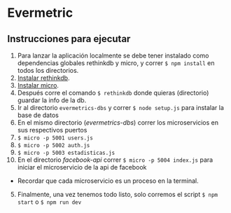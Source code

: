 # Evermetric

## Instrucciones para ejecutar

1. Para lanzar la aplicación localmente se debe tener instalado como dependencias globales rethinkdb y micro, y correr `$ npm install` en todos los directorios.
  1. [Instalar rethinkdb](https://www.rethinkdb.com/docs/install/).
  2. [Instalar micro](https://github.com/zeit/micro#usage).
  3. Después corre el comando `$ rethinkdb` donde quieras (directorio) guardar la info de la db.
2. Ir al directorio `evermetrics-dbs` y correr `$ node setup.js` para instalar la base de datos
3. En el mismo directorio (*evermetrics-dbs*) correr los microservicios en sus respectivos puertos
  1. `$ micro -p 5001 users.js`
  2. `$ micro -p 5002 auth.js`
  3. `$ micro -p 5003 estadisticas.js`
4. En el directorio *facebook-api* correr `$ micro -p 5004 index.js` para iniciar el microservicio de la api de facebook 
  * Recordar que cada microservicio es un proceso en la terminal.
5. Finalmente, una vez tenemos todo listo, solo corremos el script `$ npm start` o `$ npm run dev`